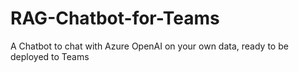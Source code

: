 # RAG-Chatbot-for-Teams
A Chatbot to chat with Azure OpenAI on your own data, ready to be deployed to Teams
